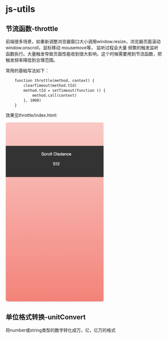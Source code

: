 # js-utils

## 节流函数-throttle

前端很多场景，如重新调整浏览器窗口大小调用window.resize，浏览器页面滚动window.onscroll，鼠标移动 mousemove等， 监听过程会大量
频繁的触发监听函数执行。大量触发导致页面性能收到很大影响，这个时候需要用到节流函数，把触发频率降低到合理范围。

常用的基础写法如下：

```
    function throttle(method, context) {
        clearTimeout(method.tId)
        method.tId = setTimeout(function () {
            method.call(context)
        }, 1000)
    }
```

效果见throttle/index.html:

![throttle](./assets/throttle.png)


## 单位格式转换-unitConvert
将number或string类型的数字转化成万，亿，亿万的格式
